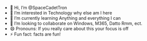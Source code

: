 - 👋 Hi, I’m @SpaceCadetTron
- 👀 I’m interested in Technology why else am I here
- 🌱 I’m currently learning Anything and everything I can
- 💞️ I’m looking to collaborate on Windows, M365, Datto Rmm, ect.
- 😄 Pronouns: If you really care about this your focus is off
- ⚡ Fun fact: facts are fun!

<!---
SpaceCadetTron/SpaceCadetTron is a ✨ special ✨ repository because its `README.md` (this file) appears on your GitHub profile.
You can click the Preview link to take a look at your changes.
--->

